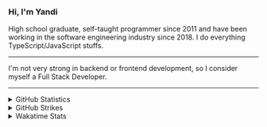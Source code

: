 <h3>Hi, I'm Yandi</h3>

High school graduate, self-taught programmer since 2011 and have been working in the software engineering industry since 2018. I do everything TypeScript/JavaScript stuffs.
<hr />
I'm not very strong in backend or frontend development, so I consider myself a Full Stack Developer.
<hr />
<details>
  <summary>GitHub Statistics</summary>
  
  <hr />
  <p align="left">
    <a href="https://github.com/karyanayandi"><img src="https://github-readme-stats.vercel.app/api?username=karyanayandi&show_icons=true&count_private=true&rank_icon=github" alt="karyanayandi" /></a>
  </p>

  <p align="left">
    <a href="https://github.com/karyanayandi"><img height="154" src="https://github-readme-stats.vercel.app/api/top-langs/?username=karyanayandi&layout=compact&count_private=true" alt="karyanayandi" /></a>
  </p>
</details>

<details>
  <summary>GitHub Strikes</summary>
  
  <hr />
  <p align="left">
    <a href="https://github.com/karyanayandi"><img src="https://github-readme-streak-stats.herokuapp.com/?user=karyanayandi&" alt="karyanayandi" /></a>
  </p>
</details>

<details>
  <summary>Wakatime Stats</summary>
  
  <hr />
  <p align="left">
    <a href="https://wakatime.com/@karyanayandi"><img src="https://github-readme-stats.vercel.app/api/wakatime?username=karyanayandi&layout=compact&langs_count=10" alt="karyanayandi" /></a>
  </p>
</details>

